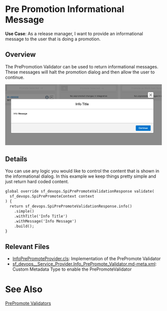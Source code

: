 # Pre Promotion Informational Message

**Use Case**: As a release manager, I want to provide an informational message to the user that is doing a promotion.

## Overview

The PrePromotion Validator can be used to return informational messages. These messages will halt the promotion dialog and then allow the user to continue.

![image](../files/info.png)

## Details

You can use any logic you would like to control the content that is shown in the informational dialog. In this example we keep things pretty simple and just return hard coded content.

```
global override sf_devops.SpiPrePromoteValidationResponse validate(
  sf_devops.SpiPrePromoteContext context
) {
  return sf_devops.SpiPrePromoteValidationResponse.info()
    .simple()
    .withTitle('Info Title')
    .withMessage('Info Message')
    .build();
}

```

## Relevant Files

- [InfoPrePromoteProvider.cls](../../force-app/main/default/classes/prePromote/InfoPrePromoteProvider.cls): Implementation of the PrePromote Validator
- [sf_devops\_\_Service_Provider.Info_PrePromote_Validator.md-meta.xml](../../force-app/main/default/customMetadata/sf_devops__Service_Provider.Info_PrePromote_Validator.md-meta.xml): Custom Metadata Type to enable the PrePromoteValidator

# See Also

[PrePromote Validators](../PrePromoteValidators.md)
